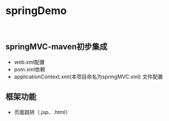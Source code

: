 # springDemo
 
## springMVC-maven初步集成
- web.xml配置
- pom.xml依赖
- applicationContext.xml(本项目命名为springMVC.xml) 文件配置

## 框架功能
- 页面跳转（.jsp、.html）
